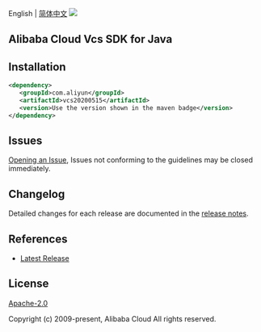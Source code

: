 English | [简体中文](README-CN.md)
![](https://aliyunsdk-pages.alicdn.com/icons/AlibabaCloud.svg)

## Alibaba Cloud Vcs SDK for Java

## Installation

```xml
<dependency>
   <groupId>com.aliyun</groupId>
   <artifactId>vcs20200515</artifactId>
   <version>Use the version shown in the maven badge</version>
</dependency>
```

## Issues
[Opening an Issue](https://github.com/aliyun/alibabacloud-sdk/issues/new), Issues not conforming to the guidelines may be closed immediately.

## Changelog
Detailed changes for each release are documented in the [release notes](./ChangeLog.txt).

## References
* [Latest Release](https://github.com/aliyun/alibabacloud-sdk/tree/master/java)

## License
[Apache-2.0](http://www.apache.org/licenses/LICENSE-2.0)

Copyright (c) 2009-present, Alibaba Cloud All rights reserved.